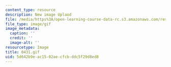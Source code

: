 ```yaml
---
content_type: resource
description: New image Uplaod
file: /media/https%3A/open-learning-course-data-rc.s3.amazonaws.com/res-21g-01-kana-spring-2010/5d642b9eac1502aecfcbddc5f29d8ed8_0431.gif
file_type: image/gif
image_metadata:
  caption: ''
  credit: ''
  image-alt: ''
resourcetype: Image
title: 0431.gif
uid: 5d642b9e-ac15-02ae-cfcb-ddc5f29d8ed8
---
```

